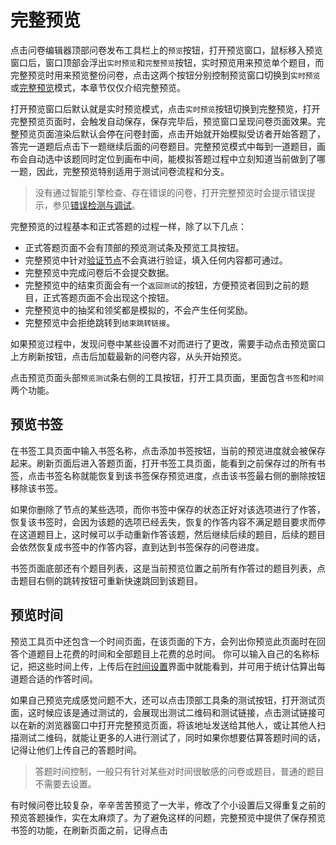 # 完整预览

点击问卷编辑器顶部问卷发布工具栏上的`预览`按钮，打开预览窗口，鼠标移入预览窗口后，窗口顶部会浮出`实时预览`和`完整预览`按钮，实时预览用来预览单个题目，而完整预览时用来预览整份问卷，点击这两个按钮分别控制预览窗口切换到`实时预览`或[完整预览](./full.md)模式，本章节仅仅介绍完整预览。

打开预览窗口后默认就是实时预览模式，点击`实时预览`按钮切换到完整预览，打开完整预览页面时，会触发自动保存，保存完毕后，预览窗口呈现问卷页面效果。完整预览页面渲染后默认会停在问卷封面，点击开始就开始模拟受访者开始答题了，答完一道题后点击下一题继续后面的问卷题目。完整预览模式中每到一道题目，画布会自动选中该题同时定位到画布中间，能模拟答题过程中立刻知道当前做到了哪一题，因此，完整预览特别适用于测试问卷流程和分支。

> 没有通过智能引擎检查、存在错误的问卷，打开完整预览时会提示错误提示，参见[错误检测与调试](../advance-topic/debug.md)。

完整预览的过程基本和正式答题的过程一样，除了以下几点：
+ 正式答题页面不会有顶部的预览测试条及预览工具按钮。
+ 完整预览中针对[验证节点](../nodes/verify.md)不会真进行验证，填入任何内容都可通过。
+ 完整预览中完成问卷后不会提交数据。
+ 完整预览中的结束页面会有一个`返回测试`的按钮，方便预览者回到之前的题目，正式答题页面不会出现这个按钮。
+ 完整预览中的抽奖和领奖都是模拟的，不会产生任何奖励。
+ 完整预览中会拒绝跳转到`结束跳转链接`。

如果预览过程中，发现问卷中某些设置不对而进行了更改，需要手动点击预览窗口上方刷新按钮，点击后加载最新的问卷内容，从头开始预览。

点击预览页面头部`预览测试`条右侧的工具按钮，打开工具页面，里面包含`书签`和`时间`两个功能。

## 预览书签
在书签工具页面中输入书签名称，点击添加书签按钮，当前的预览进度就会被保存起来。刷新页面后进入答题页面，打开书签工具页面，能看到之前保存过的所有书签，点击书签名称就能恢复到该书签保存预览进度，点击该书签最右侧的删除按钮移除该书签。

如果你删除了节点的某些选项，而你书签中保存的状态正好对该选项进行了作答，恢复该书签时，会因为该题的选项已经丢失，恢复的作答内容不满足题目要求而停在这道题目上，这时候可以手动重新作答该题，然后继续后续的题目，后续的题目会依然恢复成书签中的作答内容，直到达到书签保存的问卷进度。

书签页面底部还有个题目列表，这是当前预览位置之前所有作答过的题目列表，点击题目右侧的跳转按钮可重新快速跳回到该题目。

## 预览时间
预览工具页中还包含一个时间页面，在该页面的下方，会列出你预览此页面时在回答个道题目上花费的时间和全部题目上花费的总时间。
你可以输入自己的名称标记，把这些时间上传，上传后在[时间设置](../timing/concept.md)界面中就能看到，并可用于统计估算出每道题合适的作答时间。

如果自己预览完成感觉问题不大，还可以点击顶部工具条的测试按钮，打开测试页面，这时候应该是通过测试的，会展现出测试二维码和测试链接，点击测试链接可以在新的浏览器窗口中打开完整预览页面，将该地址发送给其他人，或让其他人扫描测试二维码，就能让更多的人进行测试了，同时如果你想要估算答题时间的话，记得让他们上传自己的答题时间。

> 答题时间控制，一般只有针对某些对时间很敏感的问卷或题目，普通的题目不需要去设置。


有时候问卷比较复杂，辛辛苦苦预览了一大半，修改了个小设置后又得重复之前的预览答题操作，实在太麻烦了。为了避免这样的问题，完整预览中提供了保存预览书签的功能，在刷新页面之前，记得点击
